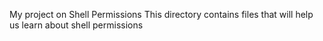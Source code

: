 My project on Shell Permissions
This directory contains files that will help us learn about shell permissions
